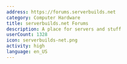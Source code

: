 ```yaml
---
address: https://forums.serverbuilds.net
category: Computer Hardware
title: serverbuilds.net Forums
description: A place for servers and stuff
userCount: 1328
icon: serverbuilds-net.png
activity: high
language: en_US
---
```

